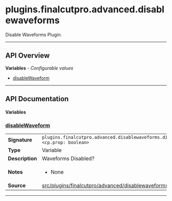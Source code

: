 # plugins.finalcutpro.advanced.disablewaveforms

Disable Waveforms Plugin.

---

## API Overview
**Variables** - _Configurable values_
 * [disableWaveform](#disablewaveform)


---

## API Documentation

#### Variables


### [disableWaveform](#disablewaveform)

|                                             |                                                                                     |
| --------------------------------------------|-------------------------------------------------------------------------------------|
| **Signature**                               | `plugins.finalcutpro.advanced.disablewaveforms.disableWaveform <cp.prop: boolean>`                                                                    |
| **Type**                                    | Variable                                                                     |
| **Description**                             | Waveforms Disabled?                                                                     |
| **Notes**                                   | <ul><li>None</li></ul> |
| **Source**                                  | [src/plugins/finalcutpro/advanced/disablewaveforms.lua line 13](https://github.com/CommandPost/CommandPost/blob/develop/src/plugins/finalcutpro/advanced/disablewaveforms.lua#L13) |

---

